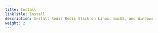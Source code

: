 ```yaml
---
title: Install
linkTitle: Install
description: Install Redis Redis Stack on Linux, macOS, and Windows
weight: 2
---
```


